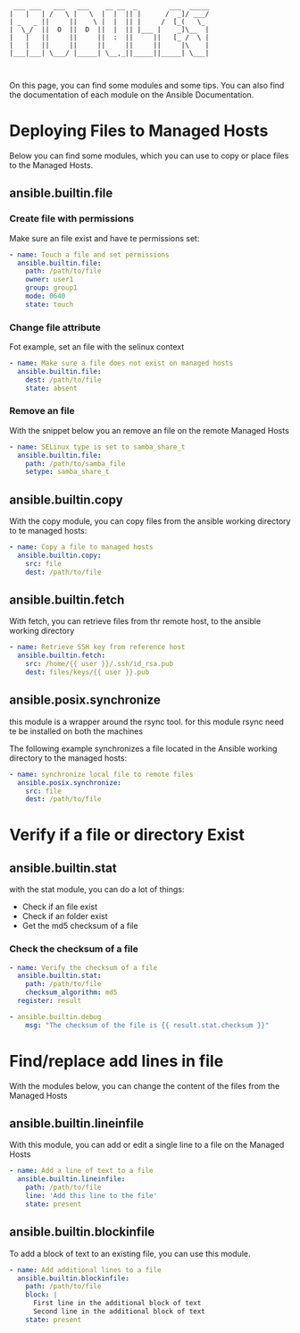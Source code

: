 ```


 ___ ___   ___   ___    __ __  _        ___  _____
|   |   | /   \ |   \  |  |  || |      /  _]/ ___/
| _   _ ||     ||    \ |  |  || |     /  [_(   \_ 
|  \_/  ||  O  ||  D  ||  |  || |___ |    _]\__  |
|   |   ||     ||     ||  :  ||     ||   [_ /  \ |
|   |   ||     ||     ||     ||     ||     |\    |
|___|___| \___/ |_____| \__,_||_____||_____| \___|
                                                  


```
On this page, you can find some modules and some tips. You can also find the documentation of each module on the Ansible Documentation.
# Deploying Files to Managed Hosts
Below you can find some modules, which you can use to copy or place files to the Managed Hosts.
## ansible.builtin.file
### Create file with permissions
Make sure an file exist and have te permissions set:
```YAML
- name: Touch a file and set permissions
  ansible.builtin.file:
    path: /path/to/file
    owner: user1
    group: group1
    mode: 0640
    state: touch
```
### Change file attribute
Fot example, set an file with the selinux context
```YAML
- name: Make sure a file does not exist on managed hosts
  ansible.builtin.file:
    dest: /path/to/file
    state: absent
```

### Remove an file
With the snippet below you an remove an file on the remote Managed Hosts
```YAML
- name: SELinux type is set to samba_share_t
  ansible.builtin.file:
    path: /path/to/samba_file
    setype: samba_share_t
```

##  ansible.builtin.copy
With the copy module, you can copy files from the ansible working directory to te managed hosts:
```YAML
- name: Copy a file to managed hosts
  ansible.builtin.copy:
    src: file
    dest: /path/to/file
```
##  ansible.builtin.fetch
With fetch, you can retrieve files from thr remote host, to the ansible working directory
```YAML
- name: Retrieve SSH key from reference host
  ansible.builtin.fetch:
    src: /home/{{ user }}/.ssh/id_rsa.pub
    dest: files/keys/{{ user }}.pub
```

## ansible.posix.synchronize
this module is a wrapper around the rsync tool. for this module rsync need te be installed on both the machines

The following example synchronizes a file located in the Ansible working directory to the managed hosts:
```YAML
- name: synchronize local file to remote files
  ansible.posix.synchronize:
    src: file
    dest: /path/to/file
```


# Verify if a file or directory Exist
## ansible.builtin.stat
with the stat module, you can do a lot of things:
- Check if an file exist
- Check if an folder exist
- Get the md5 checksum of a file

### Check the checksum of a file
```YAML
- name: Verify the checksum of a file
  ansible.builtin.stat:
    path: /path/to/file
    checksum_algorithm: md5
  register: result

- ansible.builtin.debug
    msg: "The checksum of the file is {{ result.stat.checksum }}"
```

# Find/replace add lines in file
With the modules below, you can change the content of the files from the Managed Hosts
## ansible.builtin.lineinfile
With this module, you can add or edit a single line to a file on the Managed Hosts
```YAML
- name: Add a line of text to a file
  ansible.builtin.lineinfile:
    path: /path/to/file
    line: 'Add this line to the file'
    state: present
```


## ansible.builtin.blockinfile
To add a block of text to an existing file, you can use this module.

```YAML
- name: Add additional lines to a file
  ansible.builtin.blockinfile:
    path: /path/to/file
    block: |
      First line in the additional block of text
      Second line in the additional block of text
    state: present
```
